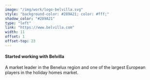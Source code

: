 ```yaml
---
image: "/img/work/logo-belvilla.svg"
style: "background-color: #289A21; color: #fff;"
shadow_color: "#289A21"
type: "left"
link: "https://www.belvilla.com"
width: 11
offset: 1
offset-top: 23
---
```

#### Started working with Belvilla
A market leader in the Benelux region and one of the largest European players in the holiday homes market.
